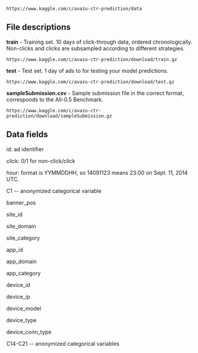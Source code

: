 	https://www.kaggle.com/c/avazu-ctr-prediction/data

## File descriptions
**train** - Training set. 10 days of click-through data, ordered chronologically. Non-clicks and clicks are subsampled according to different strategies. 

	https://www.kaggle.com/c/avazu-ctr-prediction/download/train.gz

**test** - Test set. 1 day of ads to for testing your model predictions. 

	https://www.kaggle.com/c/avazu-ctr-prediction/download/test.gz

**sampleSubmission.csv** - Sample submission file in the correct format, corresponds to the All-0.5 Benchmark. 

	https://www.kaggle.com/c/avazu-ctr-prediction/download/sampleSubmission.gz

## Data fields
id: ad identifier

click: 0/1 for non-click/click

hour: format is YYMMDDHH, so 14091123 means 23:00 on Sept. 11, 2014 UTC.

C1 -- anonymized categorical variable

banner_pos

site_id

site_domain

site_category

app_id

app_domain

app_category

device_id

device_ip

device_model

device_type

device_conn_type

C14-C21 -- anonymized categorical variables